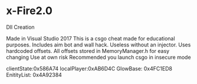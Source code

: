 # x-Fire2.0
Dll Creation

Made in Visual Studio 2017
This is a csgo cheat made for educational purposes.
Includes aim bot and wall hack.
Useless without an injector.
Uses hardcoded offsets. All offsets stored in MemoryManager.h for easy changing
Use at own risk
Recommended you launch csgo in insecure mode



clientState:0x586A74
localPlayer:0xAB6D4C
GlowBase: 0x4FC1ED8
EnitityList: 0x4A92384





